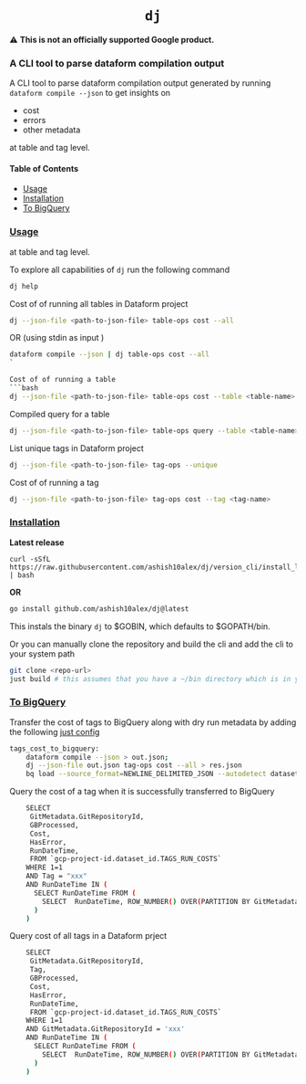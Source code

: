 <h1 align=center><code>dj</code></h1>

⚠️ **This is not an officially supported Google product.**

### A CLI tool to parse dataform compilation output

A CLI tool to parse dataform compilation output generated by running <code>dataform compile --json</code> to get insights on
* cost
* errors
* other metadata

at table and tag level.

#### Table of Contents
- [Usage](#usage)
- [Installation](#installation)
- [To BigQuery](#to-bigquery)



### [Usage](#usage)


at table and tag level.

To explore all capabilities of `dj` run the following command

```bash
dj help
```

Cost of of running all tables in Dataform project

```bash
dj --json-file <path-to-json-file> table-ops cost --all
```
OR (using stdin as input )

```bash
dataform compile --json | dj table-ops cost --all
`

Cost of of running a table
```bash
dj --json-file <path-to-json-file> table-ops cost --table <table-name>
```

Compiled query for a table

```bash
dj --json-file <path-to-json-file> table-ops query --table <table-name>
```

List unique tags in Dataform project
```bash
dj --json-file <path-to-json-file> tag-ops --unique
```

Cost of of running a tag
```bash
dj --json-file <path-to-json-file> tag-ops cost --tag <tag-name>
```

### [Installation](#installation)

**Latest release**

```
curl -sSfL https://raw.githubusercontent.com/ashish10alex/dj/version_cli/install_latest.sh | bash
```
**OR**

```bash
go install github.com/ashish10alex/dj@latest
```
This instals the binary `dj` to $GOBIN, which defaults to $GOPATH/bin.

Or you can manually clone the repository and build the cli and add the cli to your system path

```bash
git clone <repo-url>
just build # this assumes that you have a ~/bin directory which is in your PATH and just cli is installed
```

### [To BigQuery](#to-bigquery)

Transfer the cost of tags to BigQuery along with dry run metadata by adding the following [just config](https://github.com/casey/just)

```bash
tags_cost_to_bigquery:
    dataform compile --json > out.json;
    dj --json-file out.json tag-ops cost --all > res.json
    bq load --source_format=NEWLINE_DELIMITED_JSON --autodetect dataset_id.TAGS_RUN_COSTS res.json
```

Query the cost of a tag when it is successfully transferred to BigQuery

```bash
    SELECT
     GitMetadata.GitRepositoryId,
     GBProcessed,
     Cost,
     HasError,
     RunDateTime,
     FROM `gcp-project-id.dataset_id.TAGS_RUN_COSTS`
    WHERE 1=1
    AND Tag = "xxx"
    AND RunDateTime IN (
      SELECT RunDateTime FROM (
        SELECT  RunDateTime, ROW_NUMBER() OVER(PARTITION BY GitMetadata.GitRepositoryId ORDER BY RunDateTime DESC ) RN FROM `gcp-project-id.dataset_id.TAGS_RUN_COSTS` QUALIFY RN = 1
      )
    )
```

Query cost of all tags in a Dataform prject

```bash
    SELECT
     GitMetadata.GitRepositoryId,
     Tag,
     GBProcessed,
     Cost,
     HasError,
     RunDateTime,
     FROM `gcp-project-id.dataset_id.TAGS_RUN_COSTS`
    WHERE 1=1
    AND GitMetadata.GitRepositoryId = 'xxx'
    AND RunDateTime IN (
      SELECT RunDateTime FROM (
        SELECT  RunDateTime, ROW_NUMBER() OVER(PARTITION BY GitMetadata.GitRepositoryId ORDER BY RunDateTime DESC ) RN FROM `gcp-project-id.dataset_id.TAGS_RUN_COSTS` QUALIFY RN = 1
      )
    )
```
